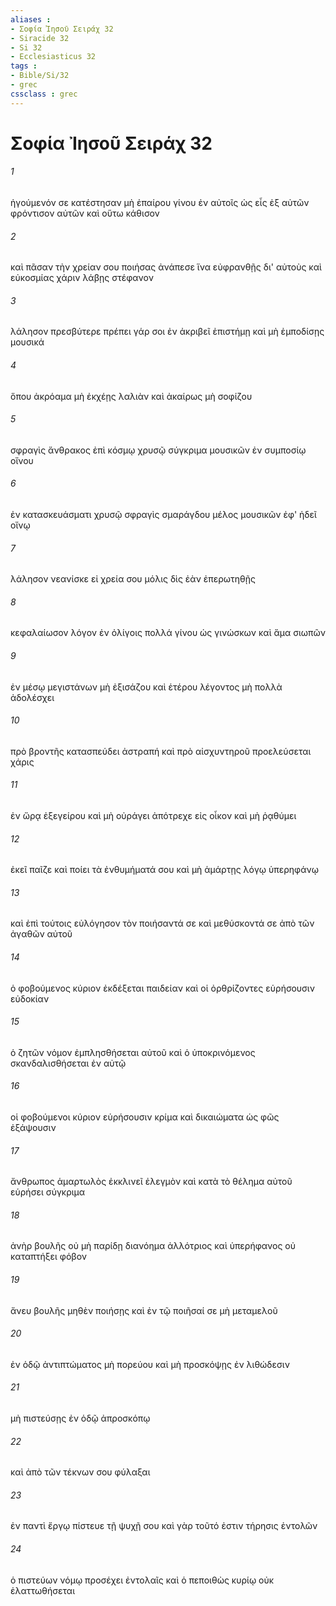 ```yaml
---
aliases : 
- Σοφία Ἰησοῦ Σειράχ 32
- Siracide 32
- Si 32
- Ecclesiasticus 32
tags : 
- Bible/Si/32
- grec
cssclass : grec
---
```


# Σοφία Ἰησοῦ Σειράχ 32

###### 1
ἡγούμενόν σε κατέστησαν μὴ ἐπαίρου γίνου ἐν αὐτοῖς ὡς εἷς ἐξ αὐτῶν φρόντισον αὐτῶν καὶ οὕτω κάθισον
###### 2
καὶ πᾶσαν τὴν χρείαν σου ποιήσας ἀνάπεσε ἵνα εὐφρανθῇς δι' αὐτοὺς καὶ εὐκοσμίας χάριν λάβῃς στέφανον
###### 3
λάλησον πρεσβύτερε πρέπει γάρ σοι ἐν ἀκριβεῖ ἐπιστήμῃ καὶ μὴ ἐμποδίσῃς μουσικά
###### 4
ὅπου ἀκρόαμα μὴ ἐκχέῃς λαλιὰν καὶ ἀκαίρως μὴ σοφίζου
###### 5
σφραγὶς ἄνθρακος ἐπὶ κόσμῳ χρυσῷ σύγκριμα μουσικῶν ἐν συμποσίῳ οἴνου
###### 6
ἐν κατασκευάσματι χρυσῷ σφραγὶς σμαράγδου μέλος μουσικῶν ἐφ' ἡδεῖ οἴνῳ
###### 7
λάλησον νεανίσκε εἰ χρεία σου μόλις δὶς ἐὰν ἐπερωτηθῇς
###### 8
κεφαλαίωσον λόγον ἐν ὀλίγοις πολλά γίνου ὡς γινώσκων καὶ ἅμα σιωπῶν
###### 9
ἐν μέσῳ μεγιστάνων μὴ ἐξισάζου καὶ ἑτέρου λέγοντος μὴ πολλὰ ἀδολέσχει
###### 10
πρὸ βροντῆς κατασπεύδει ἀστραπή καὶ πρὸ αἰσχυντηροῦ προελεύσεται χάρις
###### 11
ἐν ὥρᾳ ἐξεγείρου καὶ μὴ οὐράγει ἀπότρεχε εἰς οἶκον καὶ μὴ ῥᾳθύμει
###### 12
ἐκεῖ παῖζε καὶ ποίει τὰ ἐνθυμήματά σου καὶ μὴ ἁμάρτῃς λόγῳ ὑπερηφάνῳ
###### 13
καὶ ἐπὶ τούτοις εὐλόγησον τὸν ποιήσαντά σε καὶ μεθύσκοντά σε ἀπὸ τῶν ἀγαθῶν αὐτοῦ
###### 14
ὁ φοβούμενος κύριον ἐκδέξεται παιδείαν καὶ οἱ ὀρθρίζοντες εὑρήσουσιν εὐδοκίαν
###### 15
ὁ ζητῶν νόμον ἐμπλησθήσεται αὐτοῦ καὶ ὁ ὑποκρινόμενος σκανδαλισθήσεται ἐν αὐτῷ
###### 16
οἱ φοβούμενοι κύριον εὑρήσουσιν κρίμα καὶ δικαιώματα ὡς φῶς ἐξάψουσιν
###### 17
ἄνθρωπος ἁμαρτωλὸς ἐκκλινεῖ ἐλεγμὸν καὶ κατὰ τὸ θέλημα αὐτοῦ εὑρήσει σύγκριμα
###### 18
ἀνὴρ βουλῆς οὐ μὴ παρίδῃ διανόημα ἀλλότριος καὶ ὑπερήφανος οὐ καταπτήξει φόβον
###### 19
ἄνευ βουλῆς μηθὲν ποιήσῃς καὶ ἐν τῷ ποιῆσαί σε μὴ μεταμελοῦ
###### 20
ἐν ὁδῷ ἀντιπτώματος μὴ πορεύου καὶ μὴ προσκόψῃς ἐν λιθώδεσιν
###### 21
μὴ πιστεύσῃς ἐν ὁδῷ ἀπροσκόπῳ
###### 22
καὶ ἀπὸ τῶν τέκνων σου φύλαξαι
###### 23
ἐν παντὶ ἔργῳ πίστευε τῇ ψυχῇ σου καὶ γὰρ τοῦτό ἐστιν τήρησις ἐντολῶν
###### 24
ὁ πιστεύων νόμῳ προσέχει ἐντολαῖς καὶ ὁ πεποιθὼς κυρίῳ οὐκ ἐλαττωθήσεται
